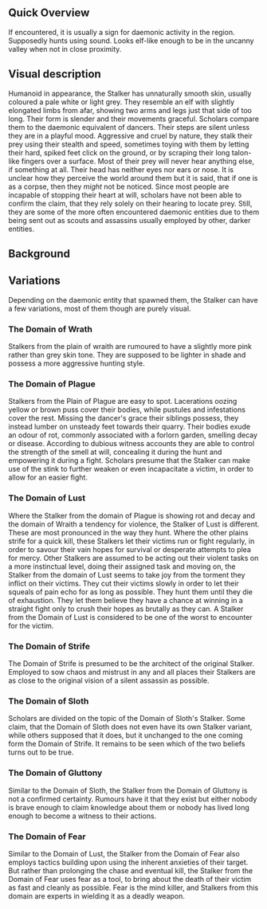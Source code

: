 

```table-of-contents
```
## Quick Overview

If encountered, it is usually a sign for daemonic activity in the region. 
Supposedly hunts using sound.
Looks elf-like enough to be in the uncanny valley when not in close proximity. 


## Visual description

Humanoid in appearance, the Stalker has unnaturally smooth skin, usually coloured a pale white or light grey. They resemble an elf with slightly elongated limbs from afar, showing two arms and legs just that side of too long. Their form is slender and their movements graceful. Scholars compare them to the daemonic equivalent of dancers. Their steps are silent unless they are in a playful mood. Aggressive and cruel by nature, they stalk their prey using their stealth and speed, sometimes toying with them by letting their hard, spiked feet click on the ground, or by scraping their long talon-like fingers over a surface. Most of their prey will never hear anything else, if something at all. Their head has neither eyes nor ears or nose. It is unclear how they perceive the world around them but it is said, that if one is as a corpse, then they *might* not be noticed. Since most people are incapable of stopping their heart at will, scholars have not been able to confirm the claim, that they rely solely on their hearing to locate prey. Still, they are some of the more often encountered daemonic entities due to them being sent out as scouts and assassins usually employed by other, darker entities.


## Background




## Variations

Depending on the daemonic entity that spawned them, the Stalker can have a few variations, most of them though are purely visual.

### The Domain of Wrath

Stalkers from the plain of wraith are rumoured to have a slightly more pink rather than grey skin tone. They are supposed to be lighter in shade and possess a more aggressive hunting style. 

### The Domain of Plague

Stalkers from the Plain of Plague are easy to spot. Lacerations oozing yellow or brown puss cover their bodies, while pustules and infestations cover the rest. Missing the dancer's grace their siblings possess, they instead lumber on unsteady feet towards their quarry. Their bodies exude an odour of rot, commonly associated with a forlorn garden, smelling decay or disease. According to dubious witness accounts they are able to control the strength of the smell at will, concealing it during the hunt and empowering it during a fight. Scholars presume that the Stalker can make use of the stink to further weaken or even incapacitate a victim, in order to allow for an easier fight.  

### The Domain of Lust

Where the Stalker from the domain of Plague is showing rot and decay and the domain of Wraith a tendency for violence, the Stalker of Lust is different. These are most pronounced in the way they hunt. Where the other plains strife for a quick kill, these Stalkers let their victims run or fight regularly, in order to savour their vain hopes for survival or desperate attempts to plea for mercy. Other Stalkers are assumed to be acting out their violent tasks on a more instinctual level, doing their assigned task and moving on, the Stalker from the domain of Lust seems to take joy from the torment they inflict on their victims. They cut their victims slowly in order to let their squeals of pain echo for as long as possible. They hunt them until they die of exhaustion. They let them believe they have a chance at winning in a straight fight only to crush their hopes as brutally as they can. A Stalker from the Domain of Lust is considered to be one of the worst to encounter for the victim. 

### The Domain of Strife

The Domain of Strife is presumed to be the architect of the original Stalker. Employed to sow chaos and mistrust in any and all places their Stalkers are as close to the original vision of a silent assassin as possible. 

### The Domain of Sloth

Scholars are divided on the topic of the Domain of Sloth's Stalker. Some claim, that the Domain of Sloth does not even have its own Stalker variant, while others supposed that it does, but it unchanged to the one coming form the Domain of Strife. It remains to be seen which of the two beliefs turns out to be true. 

### The Domain of Gluttony 

Similar to the Domain of Sloth, the Stalker from the Domain of Gluttony is not a confirmed certainty. Rumours have it that they exist but either nobody is brave enough to claim knowledge about them or nobody has lived long enough to become a witness to their actions. 

### The Domain of Fear


Similar to the Domain of Lust, the Stalker from the Domain of Fear also employs tactics building upon using the inherent anxieties of their target. But rather than prolonging the chase and eventual kill, the Stalker from the Domain of Fear uses fear as a tool, to bring about the death of their victim as fast and cleanly as possible. Fear is the mind killer, and Stalkers from this domain are experts in wielding it as a deadly weapon. 